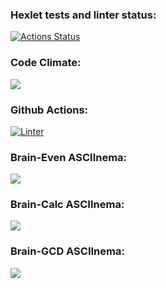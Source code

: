 ### Hexlet tests and linter status:
[![Actions Status](https://github.com/pryakhin-ms/frontend-project-lvl1/workflows/hexlet-check/badge.svg)](https://github.com/pryakhin-ms/frontend-project-lvl1/actions)
### Code Climate:
<a href="https://codeclimate.com/github/pryakhin-ms/frontend-project-lvl1/maintainability"><img src="https://api.codeclimate.com/v1/badges/f37efe6d478ccfde2e39/maintainability" /></a>
### Github Actions:
[![Linter](https://github.com/pryakhin-ms/frontend-project-lvl1/actions/workflows/superlinter.yml/badge.svg)](https://github.com/pryakhin-ms/frontend-project-lvl1/actions/workflows/superlinter.yml)
### Brain-Even ASCIInema:
<a href="https://asciinema.org/a/G5s1duaaQ4cBXiey900CmArVi" target="_blank"><img src="https://asciinema.org/a/G5s1duaaQ4cBXiey900CmArVi.svg" /></a>
### Brain-Calc ASCIInema:
<a href="https://asciinema.org/a/kPzUNPjoYGO27KYVLLpJSHzq8" target="_blank"><img src="https://asciinema.org/a/kPzUNPjoYGO27KYVLLpJSHzq8.svg" /></a>
### Brain-GCD ASCIInema:
<a href="https://asciinema.org/a/KaV0OJicc2WnGTdTQ7mR0xsEB" target="_blank"><img src="https://asciinema.org/a/KaV0OJicc2WnGTdTQ7mR0xsEB.svg" /></a>

